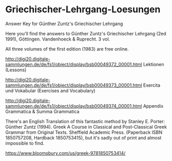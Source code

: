 # Griechischer-Lehrgang-Loesungen
Answer Key for Günther Zuntz's Griechischer Lehrgang

Here you'll find the answers to Günther Zuntz's Griechischer Lehrgang (2ed 1991), Göttingen. Vandenhoeck & Ruprecht. 3 vol.

All three volumes of the first edition (1983) are free online.

http://digi20.digitale-sammlungen.de/de/fs1/object/display/bsb00049372_00001.html  Lektionen (Lessons)

http://digi20.digitale-sammlungen.de/de/fs1/object/display/bsb00049373_00001.html  Exercita und Vokabular (Exercises and Vocabulary)

http://digi20.digitale-sammlungen.de/de/fs1/object/display/bsb00049374_00001.html  Appendix Grammatica & Summa Grammatica

There's an English Translation of this fantastic method by Stanley E. Porter:  Günther Zuntz (1994). Greek A Course in Classical and Post-Classical Greek Grammar from Original Texts. Sheffield Academic Press. (Paperback ISBN 1850757208, Hardback 1850753415), but it's sadly out of print and almost impossible to find.

https://www.bloomsbury.com/us/greek-9781850753414/
